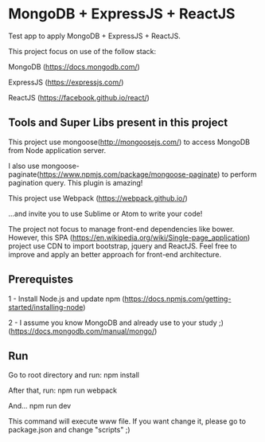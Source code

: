 # MongoDB + ExpressJS + ReactJS
Test app to apply MongoDB + ExpressJS + ReactJS.

This project focus on use of the follow stack: 

MongoDB (https://docs.mongodb.com/)

ExpressJS (https://expressjs.com/)

ReactJS (https://facebook.github.io/react/)

## Tools and Super Libs present in this project

This project use mongoose(http://mongoosejs.com/) to access MongoDB from Node application server.

I also use mongoose-paginate(https://www.npmjs.com/package/mongoose-paginate) to perform pagination query. This plugin is amazing!

This project use Webpack (https://webpack.github.io/)

...and invite you to use Sublime or Atom to write your code!

The project not focus to manage front-end dependencies like bower. However, this SPA (https://en.wikipedia.org/wiki/Single-page_application) project use CDN to import bootstrap, jquery and ReactJS.
Feel free to improve and apply an better approach for front-end architecture.

## Prerequistes

1 - Install Node.js and update npm (https://docs.npmjs.com/getting-started/installing-node)

2 - I assume you know MongoDB and already use to your study ;) (https://docs.mongodb.com/manual/mongo/)

## Run

Go to root directory and run: npm install

After that, run: npm run webpack 

And... npm run dev

This command will execute www file. If you want change it, please go to package.json and change "scripts" ;)
